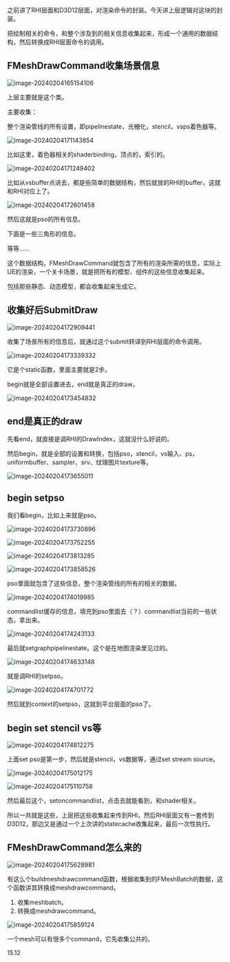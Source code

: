 之前讲了RHI层面和D3D12层面，对渲染命令的封装。今天讲上层逻辑对这块的封装。

把绘制相关的命令，和整个涉及到的相关信息收集起来，形成一个通用的数据结构，然后转换成RHI层面命令的调用。

## FMeshDrawCommand收集场景信息

![image-20240204165154106](Image/UE5渲染源码07-/image-20240204165154106.png)

上层主要就是这个类。

主要收集：

整个渲染管线的所有设置，即pipelinestate，光栅化，stencil，vsps着色器等。

![image-20240204171143854](Image/UE5渲染源码07-/image-20240204171143854.png)

比如这里，着色器相关的shaderbinding，顶点的，索引的。

![image-20240204171249402](Image/UE5渲染源码07-/image-20240204171249402.png)

比如从vsbuffer点进去，都是些简单的数据结构，然后就放的RHI的buffer，这就和RHI对应上了。

![image-20240204172601458](Image/UE5渲染源码07-/image-20240204172601458.png)

然后这就是pso的所有信息。

下面是一些三角形的信息。

等等......

这个数据结构，FMeshDrawCommand就包含了所有的渲染所需的信息，实际上UE的渲染，一个关卡场景，就是把所有的模型、组件的这些信息收集起来。

包括那些静态、动态模型，都会收集起来生成它。

## 收集好后SubmitDraw

![image-20240204172909441](Image/UE5渲染源码07-/image-20240204172909441.png)

收集了场景所有的信息后，就通过这个submit转译到RHI层面的命令调用。

![image-20240204173339332](Image/UE5渲染源码07-/image-20240204173339332.png)

它是个static函数，里面主要就是2步。

begin就是全部设置进去，end就是真正的draw。

![image-20240204173454832](Image/UE5渲染源码07-/image-20240204173454832.png)

## end是真正的draw

先看end，就直接是调RHI的DrawIndex，这就没什么好说的。

然后begin，就是全部的设置和转换，包括pso，stencil，vs输入、ps，uniformbuffer、sampler、srv、纹理图片texture等。

![image-20240204173655011](Image/UE5渲染源码07-/image-20240204173655011.png)

## begin setpso

我们看begin，比如上来就是pso。

![image-20240204173730896](Image/UE5渲染源码07-/image-20240204173730896.png)

![image-20240204173752255](Image/UE5渲染源码07-/image-20240204173752255.png)

![image-20240204173813285](Image/UE5渲染源码07-/image-20240204173813285.png)

![image-20240204173858526](Image/UE5渲染源码07-/image-20240204173858526.png)

pso里面就包含了这些信息，整个渲染管线的所有的相关的数据。

![image-20240204174019985](Image/UE5渲染源码07-/image-20240204174019985.png)

commandlist缓存的信息，填充到pso里面去（？）commandlist当前的一些状态，拿出来。

![image-20240204174243133](Image/UE5渲染源码07-/image-20240204174243133.png)

最后就setgraphpipelinestate。这个是在地图渲染里见过的。

![image-20240204174633148](Image/UE5渲染源码07-/image-20240204174633148.png)

就是调RHI的setpso。

![image-20240204174701772](Image/UE5渲染源码07-/image-20240204174701772.png)

然后就到context的setpso，这就到平台层面的pso了。

## begin set stencil vs等

![image-20240204174812275](Image/UE5渲染源码07-/image-20240204174812275.png)

上面set pso是第一步，然后就是stencil，vs数据等，通过set stream source。

![image-20240204175012175](Image/UE5渲染源码07-/image-20240204175012175.png)

![image-20240204175110758](Image/UE5渲染源码07-/image-20240204175110758.png)

然后最后这个，setoncommandlist，点击去就能看到，和shader相关。

所以一共就是这些，上层把这些收集起来传到RHI，然后RHI层面又有一套传到D3D12，那边又是通过一个上次讲的statecache收集起来，最后一次性执行。

## FMeshDrawCommand怎么来的

![image-20240204175628981](Image/UE5渲染源码07-/image-20240204175628981.png)

有这么个buildmeshdrawcommand函数，根据收集到的FMeshBatch的数据，这个函数讲其转换成meshdrawcommand。

1. 收集meshbatch。
2. 转换成meshdrawcommand。

![image-20240204175859124](Image/UE5渲染源码07-/image-20240204175859124.png)

一个mesh可以有很多个command，它先收集公共的。

15.12

